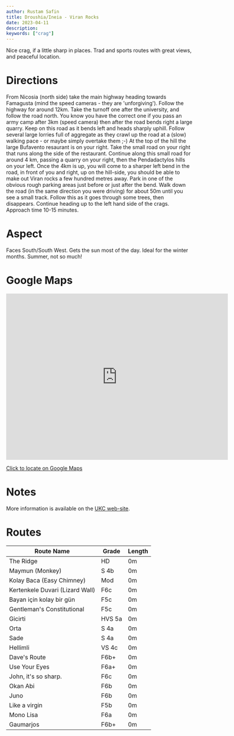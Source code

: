 ```yaml
---
author: Rustam Safin
title: Droushia/Ineia - Viran Rocks
date: 2023-04-11
description:
keywords: ["crag"]
---
```


Nice crag, if a little sharp in places. Trad and sports routes with great views, and peaceful location.

# Directions

From Nicosia (north side) take the main highway heading towards Famagusta (mind the speed cameras - they are 'unforgiving'). Follow the highway for around 12km. Take the turnoff one after the university, and follow the road north. You know you have the correct one if you pass an army camp after 3km (speed camera) then after the road bends right a large quarry. Keep on this road as it bends left and heads sharply uphill. Follow several large lorries full of aggregate as they crawl up the road at a (slow) walking pace - or maybe simply overtake them ;-) At the top of the hill the large Bufavento resaurant is on your right. Take the small road on your right that runs along the side of the restaurant. Continue along this small road for around 4 km, passing a quarry on your right, then the Pendadactylos hills on your left. Once the 4km is up, you will come to a sharper left bend in the road, in front of you and right, up on the hill-side, you should be able to make out Viran rocks a few hundred metres away. Park in one of the obvious rough parking areas just before or just after the bend. Walk down the road (in the same direction you were driving) for about 50m until you see a small track. Follow this as it goes through some trees, then disappears. Continue heading up to the left hand side of the crags. Approach time 10-15 minutes.

# Aspect

Faces South/South West. Gets the sun most of the day. Ideal for the winter months. Summer, not so much!

# Google Maps

<iframe src="https://www.google.com/maps/embed?pb=!1m17!1m12!1m3!1d4219.547913875489!2d33.486752315247955!3d35.28367998028884!2m3!1f0!2f0!3f0!3m2!1i1024!2i768!4f13.1!3m2!1m1!2zMzXCsDE3JzAxLjMiTiAzM8KwMjknMjAuMiJF!5e1!3m2!1sen!2s!4v1681206315501!5m2!1sen!2s" width="600" height="450" style="border:0;" allowfullscreen="" loading="lazy" referrerpolicy="no-referrer-when-downgrade"></iframe>

[Click to locate on Google Maps](https://goo.gl/maps/1K211UJ1TwNmogiV9)

# Notes

More information is available on the [UKC web-site](https://www.ukclimbing.com/logbook/crags/viran_rocks-15620/).

# Routes 

| Route Name                      | Grade  | Length |
| ------------------------------- | ------ | ------ |
| The Ridge                       | HD     | 0m     |
| Maymun (Monkey)                 | S 4b   | 0m     |
| Kolay Baca (Easy Chimney)       | Mod    | 0m     |
| Kertenkele Duvari (Lizard Wall) | F6c    | 0m     |
| Bayan için kolay bir gün        | F5c    | 0m     |
| Gentleman's Constitutional      | F5c    | 0m     |
| Gicirti                         | HVS 5a | 0m     |
| Orta                            | S 4a   | 0m     |
| Sade                            | S 4a   | 0m     |
| Hellimli                        | VS 4c  | 0m     |
| Dave's Route                    | F6b+   | 0m     |
| Use Your Eyes                   | F6a+   | 0m     |
| John, it's so sharp.            | F6c    | 0m     |
| Okan Abi                        | F6b    | 0m     |
| Juno                            | F6b    | 0m     |
| Like a virgin                   | F5b    | 0m     |
| Mono Lisa                       | F6a    | 0m     |
| Gaumarjos                       | F6b+   | 0m     |
